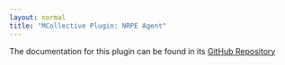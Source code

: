 ```yaml
---
layout: normal
title: "MCollective Plugin: NRPE Agent"
---
```

The documentation for this plugin can be found in its [GitHub Repository](https://github.com/puppetlabs/mcollective-nrpe-agent#readme)
